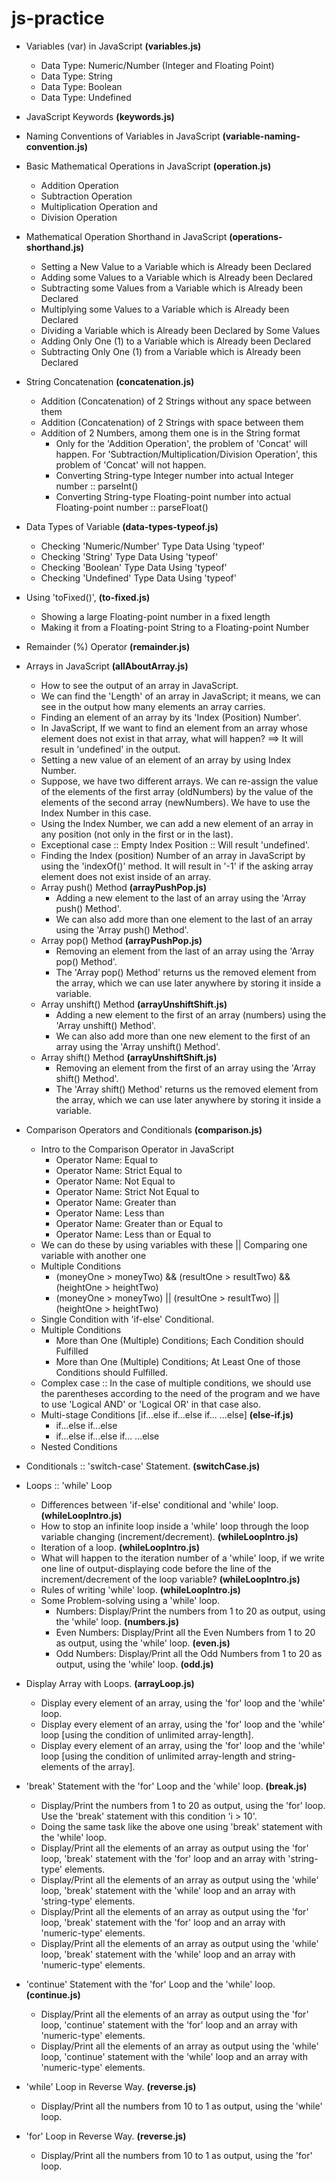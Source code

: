 ﻿# js-practice

- Variables (var) in JavaScript <b>(variables.js)</b>
    - Data Type: Numeric/Number (Integer and Floating Point)
    - Data Type: String
    - Data Type: Boolean
    - Data Type: Undefined

- JavaScript Keywords <b>(keywords.js)</b>

- Naming Conventions of Variables in JavaScript <b>(variable-naming-convention.js)</b>

- Basic Mathematical Operations in JavaScript <b>(operation.js)</b>
    - Addition Operation
    - Subtraction Operation
    - Multiplication Operation and 
    - Division Operation

- Mathematical Operation Shorthand in JavaScript <b>(operations-shorthand.js)</b>
    - Setting a New Value to a Variable which is Already been Declared
    - Adding some Values to a Variable which is Already been Declared
    - Subtracting some Values from a Variable which is Already been Declared
    - Multiplying some Values to a Variable which is Already been Declared
    - Dividing a Variable which is Already been Declared by Some Values
    - Adding Only One (1) to a Variable which is Already been Declared
    - Subtracting Only One (1) from a Variable which is Already been Declared

- String Concatenation <b>(concatenation.js)</b>
    - Addition (Concatenation) of 2 Strings without any space between them
    - Addition (Concatenation) of 2 Strings with space between them
    - Addition of 2 Numbers, among them one is in the String format
        - Only for the 'Addition Operation', the problem of 'Concat' will happen. For 'Subtraction/Multiplication/Division Operation', this problem of 'Concat' will not happen. 
        - Converting String-type Integer number into actual Integer number :: parseInt()
        - Converting String-type Floating-point number into actual Floating-point number :: parseFloat()

- Data Types of Variable <b>(data-types-typeof.js)</b>
    - Checking 'Numeric/Number' Type Data Using 'typeof'
    - Checking 'String' Type Data Using 'typeof'
    - Checking 'Boolean' Type Data Using 'typeof'
    - Checking 'Undefined' Type Data Using 'typeof'

- Using 'toFixed()', <b>(to-fixed.js)</b>
    - Showing a large Floating-point number in a fixed length
    - Making it from a Floating-point String to a Floating-point Number

- Remainder (%) Operator <b>(remainder.js)</b>

- Arrays in JavaScript <b>(allAboutArray.js)</b>
    - How to see the output of an array in JavaScript.
    - We can find the 'Length' of an array in JavaScript; it means, we can see in the output how many elements an array carries.
    - Finding an element of an array by its 'Index (Position) Number'.
    - In JavaScript, If we want to find an element from an array whose element does not exist in that array, what will happen? ==> It will result in 'undefined' in the output.
    - Setting a new value of an element of an array by using Index Number.
    - Suppose, we have two different arrays. We can re-assign the value of the elements of the first array (oldNumbers) by the value of the elements of the second array (newNumbers). We have to use the Index Number in this case.
    - Using the Index Number, we can add a new element of an array in any position (not only in the first or in the last).
    - Exceptional case :: Empty Index Position :: Will result 'undefined'.
    - Finding the Index (position) Number of an array in JavaScript by using the 'indexOf()' method. It will result in '-1' if the asking array element does not exist inside of an array.
    - Array push() Method <b>(arrayPushPop.js)</b>
        - Adding a new element to the last of an array using the 'Array push() Method'.
        - We can also add more than one element to the last of an array using the 'Array push() Method'.
    - Array pop() Method <b>(arrayPushPop.js)</b>
        - Removing an element from the last of an array using the 'Array pop() Method'.
        - The 'Array pop() Method' returns us the removed element from the array, which we can use later anywhere by storing it inside a variable.
    - Array unshift() Method <b>(arrayUnshiftShift.js)</b>
        - Adding a new element to the first of an array (numbers) using the 'Array unshift() Method'.
        - We can also add more than one new element to the first of an array using the 'Array unshift() Method'.
    - Array shift() Method <b>(arrayUnshiftShift.js)</b>
        - Removing an element from the first of an array using the 'Array shift() Method'.
        - The 'Array shift() Method' returns us the removed element from the array, which we can use later anywhere by storing it inside a variable.

- Comparison Operators and Conditionals <b>(comparison.js)</b>
    - Intro to the Comparison Operator in JavaScript
        - Operator Name: Equal to
        - Operator Name: Strict Equal to
        - Operator Name: Not Equal to
        - Operator Name: Strict Not Equal to
        - Operator Name: Greater than
        - Operator Name: Less than
        - Operator Name: Greater than or Equal to
        - Operator Name: Less than or Equal to
    - We can do these by using variables with these || Comparing one variable with another one
    - Multiple Conditions
        - (moneyOne > moneyTwo) && (resultOne > resultTwo) && (heightOne > heightTwo)
        - (moneyOne > moneyTwo) || (resultOne > resultTwo) || (heightOne > heightTwo)
    - Single Condition with 'if-else' Conditional.
    - Multiple Conditions
        - More than One (Multiple) Conditions; Each Condition should Fulfilled
        - More than One (Multiple) Conditions; At Least One of those Conditions should Fulfilled.
    - Complex case :: In the case of multiple conditions, we should use the parentheses according to the need of the program and we have to use 'Logical AND' or 'Logical OR' in that case also.
    - Multi-stage Conditions [if...else if...else if... ...else] <b>(else-if.js)</b>
        - if...else if...else
        - if...else if...else if... ...else 
    - Nested Conditions

- Conditionals :: 'switch-case' Statement. <b>(switchCase.js)</b>

- Loops :: 'while' Loop
    - Differences between 'if-else' conditional and 'while' loop. <b>(whileLoopIntro.js)</b>
    - How to stop an infinite loop inside a 'while' loop through the loop variable changing (increment/decrement). <b>(whileLoopIntro.js)</b>
    - Iteration of a loop. <b>(whileLoopIntro.js)</b>
    - What will happen to the iteration number of a 'while' loop, if we write one line of output-displaying code before the line of the increment/decrement of the loop variable? <b>(whileLoopIntro.js)</b>
    - Rules of writing 'while' loop. <b>(whileLoopIntro.js)</b>
    - Some Problem-solving using a 'while' loop.
        - Numbers: Display/Print the numbers from 1 to 20 as output, using the 'while' loop. <b>(numbers.js)</b>
        - Even Numbers: Display/Print all the Even Numbers from 1 to 20 as output, using the 'while' loop. <b>(even.js)</b>
        - Odd Numbers: Display/Print all the Odd Numbers from 1 to 20 as output, using the 'while' loop. <b>(odd.js)</b>

- Display Array with Loops. <b>(arrayLoop.js)</b>
    - Display every element of an array, using the 'for' loop and the 'while' loop.
    - Display every element of an array, using the 'for' loop and the 'while' loop [using the condition of unlimited array-length].
    - Display every element of an array, using the 'for' loop and the 'while' loop [using the condition of unlimited array-length and string-elements of the array].

- 'break' Statement with the 'for' Loop and the 'while' loop. <b>(break.js)</b>
    - Display/Print the numbers from 1 to 20 as output, using the 'for' loop. Use the 'break' statement with this condition 'i > 10'.
    - Doing the same task like the above one using 'break' statement with the 'while' loop.
    - Display/Print all the elements of an array as output using the 'for' loop, 'break' statement with the 'for' loop and an array with 'string-type' elements.
    - Display/Print all the elements of an array as output using the 'while' loop, 'break' statement with the 'while' loop and an array with 'string-type' elements.
    - Display/Print all the elements of an array as output using the 'for' loop, 'break' statement with the 'for' loop and an array with 'numeric-type' elements.
    - Display/Print all the elements of an array as output using the 'while' loop, 'break' statement with the 'while' loop and an array with 'numeric-type' elements.

- 'continue' Statement with the 'for' Loop and the 'while' loop. <b>(continue.js)</b>
    - Display/Print all the elements of an array as output using the 'for' loop, 'continue' statement with the 'for' loop and an array with 'numeric-type' elements.
    - Display/Print all the elements of an array as output using the 'while' loop, 'continue' statement with the 'while' loop and an array with 'numeric-type' elements.

- 'while' Loop in Reverse Way. <b>(reverse.js)</b>
    - Display/Print all the numbers from 10 to 1 as output, using the 'while' loop.

- 'for' Loop in Reverse Way. <b>(reverse.js)</b>
    - Display/Print all the numbers from 10 to 1 as output, using the 'for' loop.

